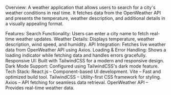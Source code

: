 Overview:
A weather application that allows users to search for a city's weather conditions in real time. It fetches data from the OpenWeather API and presents the temperature, weather description, and additional details in a visually appealing format.

Features:
Search Functionality: Users can enter a city name to fetch real-time weather updates.
Weather Details: Displays temperature, weather description, wind speed, and humidity.
API Integration: Fetches live weather data from OpenWeather API using Axios.
Loading & Error Handling: Shows a loading indicator while fetching data and handles errors gracefully.
Responsive UI: Built with TailwindCSS for a modern and responsive design.
Dark Mode Support: Configured using TailwindCSS's dark mode feature.
Tech Stack:
React.js – Component-based UI development.
Vite – Fast and optimized build tool.
TailwindCSS – Utility-first CSS framework for styling.
Axios – API fetching for seamless data retrieval.
OpenWeather API – Provides real-time weather data.
